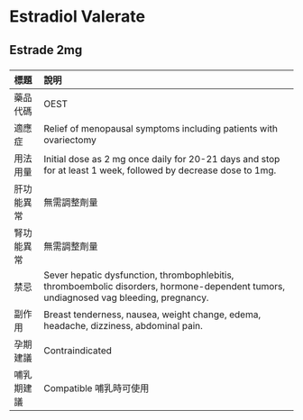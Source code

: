 # Estradiol Valerate

## Estrade 2mg

##### 

| 標題       | 說明                                                                                                                                  |
|:-----------|:--------------------------------------------------------------------------------------------------------------------------------------|
| 藥品代碼   | OEST                                                                                                                                  |
| 適應症     | Relief of menopausal symptoms including patients with ovariectomy                                                                     |
| 用法用量   | Initial dose as 2 mg once daily for 20-21 days and stop for at least 1 week, followed by decrease dose to 1mg.                        |
| 肝功能異常 | 無需調整劑量                                                                                                                          |
| 腎功能異常 | 無需調整劑量                                                                                                                          |
| 禁忌       | Sever hepatic dysfunction, thrombophlebitis, thromboembolic disorders, hormone-dependent tumors, undiagnosed vag bleeding, pregnancy. |
| 副作用     | Breast tenderness, nausea, weight change, edema, headache, dizziness, abdominal pain.                                                 |
| 孕期建議   | Contraindicated                                                                                                                       |
| 哺乳期建議 | Compatible 哺乳時可使用                                                                                                               |

